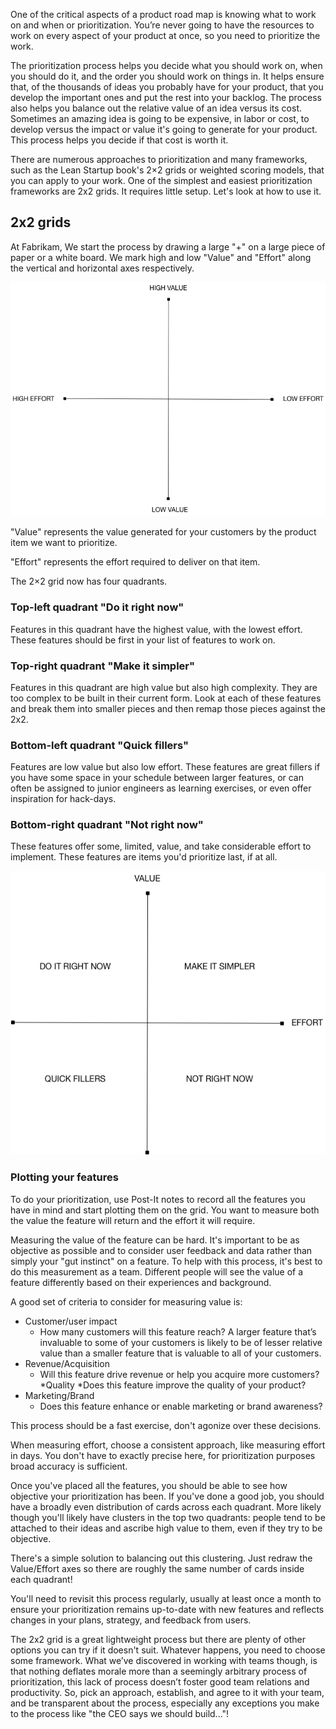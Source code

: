One of the critical aspects of a product road map is knowing what to work on and when or prioritization. You’re never going to have the resources to work on every aspect of your product at once, so you need to prioritize the work.

The prioritization process helps you decide what you should work on, when you should do it, and the order you should work on things in. It helps ensure that, of the thousands of ideas you probably have for your product, that you develop the important ones and put the rest into your backlog. The process also helps you balance out the relative value of an idea versus its cost. Sometimes an amazing idea is going to be expensive, in labor or cost, to develop versus the impact or value it's going to generate for your product. This process helps you decide if that cost is worth it.

There are numerous approaches to prioritization and many frameworks, such as the Lean Startup book's 2×2 grids or weighted scoring models, that you can apply to your work. One of the simplest and easiest prioritization frameworks are 2x2 grids. It requires little setup. Let's look at how to use it.

## 2x2 grids

At Fabrikam, We start the process by drawing a large "+" on a large piece of paper or a white board. We mark high and low "Value" and "Effort" along the vertical and horizontal axes respectively.

![The 2x2 Matrix](../media/2x2.png)

"Value" represents the value generated for your customers by the product item we want to prioritize. 

"Effort" represents the effort required to deliver on that item.

The 2×2 grid now has four quadrants.

### Top-left quadrant "Do it right now"

Features in this quadrant have the highest value, with the lowest effort. These features should be first in your list of features to work on.

### Top-right quadrant "Make it simpler"

Features in this quadrant are high value but also high complexity. They are too complex to be built in their current form. Look at each of these features and break them into smaller pieces and then remap those pieces against the 2x2.

### Bottom-left quadrant "Quick fillers"

Features are low value but also low effort. These features are great fillers if you have some space in your schedule between larger features, or can often be assigned to junior engineers as learning exercises, or even offer inspiration for hack-days.

### Bottom-right quadrant "Not right now"

These features offer some, limited, value, and take considerable effort to implement. These features are items you'd prioritize last, if at all. 

![The 2x2 Matrix quadrants](../media/2x2Quad.png)

### Plotting your features

To do your prioritization, use Post-It notes to record all the features you have in mind and start plotting them on the grid. You want to measure both the value the feature will return and the effort it will require. 

Measuring the value of the feature can be hard. It's important to be as objective as possible and to consider user feedback and data rather than simply your "gut instinct" on a feature. To help with this process, it's best to do this measurement as a team. Different people will see the value of a feature differently based on their experiences and background.

A good set of criteria to consider for measuring value is:

* Customer/user impact
    * How many customers will this feature reach? A larger feature that’s invaluable to some of your customers is likely to be of lesser relative value than a smaller feature that is valuable to all of your customers.
* Revenue/Acquisition
    * Will this feature drive revenue or help you acquire more customers?
*Quality
    *Does this feature improve the quality of your product?
* Marketing/Brand
    * Does this feature enhance or enable marketing or brand awareness?

This process should be a fast exercise, don't agonize over these decisions.

When measuring effort, choose a consistent approach, like measuring effort in days. You don't have to exactly precise here, for prioritization purposes broad accuracy is sufficient.

Once you've placed all the features, you should be able to see how objective your prioritization has been. If you've done a good job, you should have a broadly even distribution of cards across each quadrant. More likely though you'll likely have clusters in the top two quadrants: people tend to be attached to their ideas and ascribe high value to them, even if they try to be objective.

There's a simple solution to balancing out this clustering. Just redraw the Value/Effort axes so there are roughly the same number of cards inside each quadrant!

You'll need to revisit this process regularly, usually at least once a month to ensure your prioritization remains up-to-date with new features and reflects changes in your plans, strategy, and feedback from users.

The 2x2 grid is a great lightweight process but there are plenty of other options you can try if it doesn't suit. Whatever happens, you need to choose some framework. What we’ve discovered in working with teams though, is that nothing deflates morale more than a seemingly arbitrary process of prioritization, this lack of process doesn’t foster good team relations and productivity. So, pick an approach, establish, and agree to it with your team, and be transparent about the process, especially any exceptions you make to the process like "the CEO says we should build..."!
